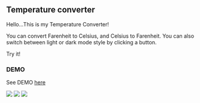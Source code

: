 ## Temperature converter

Hello...This is my Temperature Converter!

You can convert Farenheit to Celsius, and Celsius to Farenheit. You can also 
switch between light or dark mode style by clicking a button.

Try it!

### DEMO

See DEMO [here](https://deynnialmazan.github.io/temperature-converter/)

![](https://img.shields.io/badge/HTML5-E34F26?style=for-the-badge&logo=html5&logoColor=white) ![](https://img.shields.io/badge/CSS3-1572B6?style=for-the-badge&logo=css3&logoColor=white) ![](https://img.shields.io/badge/JavaScript-F7DF1E?style=for-the-badge&logo=javascript&logoColor=black)